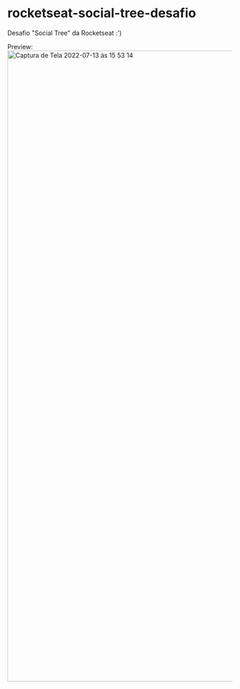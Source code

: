 # rocketseat-social-tree-desafio
Desafio  "Social Tree" da Rocketseat :')

Preview:
<img width="1414" alt="Captura de Tela 2022-07-13 às 15 53 14" src="https://user-images.githubusercontent.com/100288640/178809836-7a642baf-ce7c-41dd-9b5e-4bc044d4c6b7.png">

